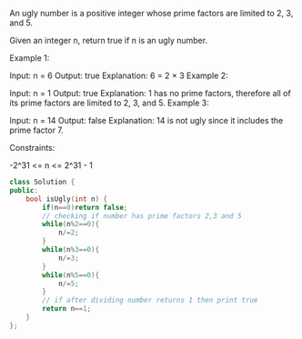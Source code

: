An ugly number is a positive integer whose prime factors are limited to 2, 3, and 5.

Given an integer n, return true if n is an ugly number.

 

Example 1:

Input: n = 6
Output: true
Explanation: 6 = 2 × 3
Example 2:

Input: n = 1
Output: true
Explanation: 1 has no prime factors, therefore all of its prime factors are limited to 2, 3, and 5.
Example 3:

Input: n = 14
Output: false
Explanation: 14 is not ugly since it includes the prime factor 7.
 

Constraints:

-2^31 <= n <= 2^31 - 1


```cpp
class Solution {
public:
    bool isUgly(int n) {
        if(n==0)return false;
        // checking if number has prime factors 2,3 and 5
        while(n%2==0){
            n/=2;
        }
        while(n%3==0){
            n/=3;
        }
        while(n%5==0){
            n/=5;
        }
        // if after dividing number returns 1 then print true
        return n==1;
    }
};
```
